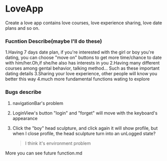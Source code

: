 # LoveApp
Create a love app contains love courses, love experience sharing, love date plans and so on.
### Fucntion Describe(maybe I'll do these)
1.Having 7 days date plan, if you're interested with the girl or boy you're dating, you can choose "move on" buttons to get more time/chance to date with him/her.Oh,if she/he also has interests in you 
2.Having many different courses among gental behavior, talking method... Such as these important dating details
3.Sharing your love experience, other people will know you better this way
4.much more fundamental functions wating to explore
### Bugs describe
1. navigationBar's problem

2. LoginView's button "login" and "forget" will move with the keyboard's appearance

3. Click the "boy" head sculpture, and click again it will show profile, but when I close profile, the head sculpture turn into an unLogged state? 

   >I think it's environment problem

More you can see future function.md
